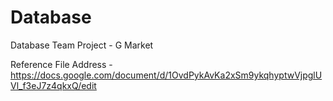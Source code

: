 Database
========

Database Team Project - G Market

Reference File Address - https://docs.google.com/document/d/1OvdPykAvKa2xSm9ykqhyptwVjpglUVl_f3eJ7z4qkxQ/edit
